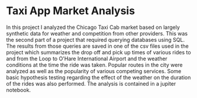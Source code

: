 ﻿# Taxi App Market Analysis
In this project I analyzed the Chicago Taxi Cab market based on largely synthetic data for weather and competition from other providers.
This was the second part of a project that required querying databases using SQL.
The results from those queries are saved in one of the csv files used in the project which summarizes the drop off and pick up times of various rides to and from the Loop to O'Hare International Airport and the weather conditions at the time the ride was taken.
Popular routes in the city were analyzed as well as the popularity of various competing services. Some basic hypothesis testing regarding the effect of the weather on the duration of the rides was also performed. The analysis is contained in a jupiter notebook.

